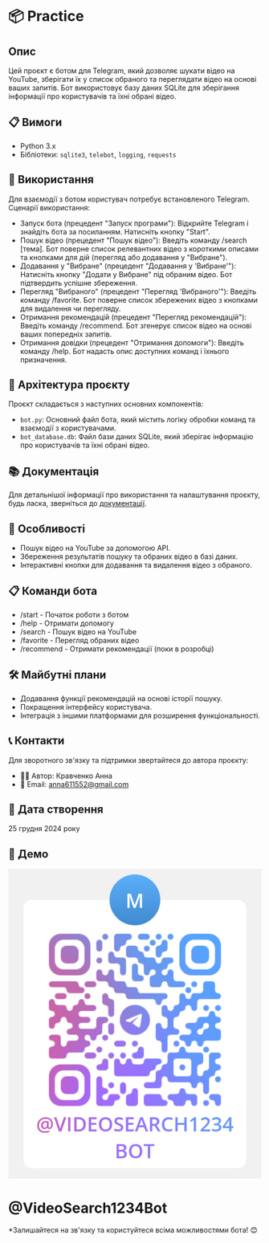 # 📦 Practice

## Опис
Цей проєкт є ботом для Telegram, який дозволяє шукати відео на YouTube, зберігати їх у список обраного та переглядати відео на основі ваших запитів. Бот використовує базу даних SQLite для зберігання інформації про користувачів та їхні обрані відео.

## 📋 Вимоги
- Python 3.x
- Бібліотеки: `sqlite3`, `telebot`, `logging`, `requests`

## 🚀 Використання
Для взаємодії з ботом користувач потребує встановленого Telegram.
Сценарії використання:
- Запуск бота (прецедент "Запуск програми"): Відкрийте Telegram і знайдіть бота за посиланням. Натисніть кнопку "Start".
- Пошук відео (прецедент "Пошук відео"): Введіть команду /search [тема]. Бот поверне список релевантних відео з короткими описами та кнопками для дій (перегляд або додавання у "Вибране").
- Додавання у "Вибране" (прецедент "Додавання у 'Вибране'"): Натисніть кнопку "Додати у Вибране" під обраним відео. Бот підтвердить успішне збереження.
- Перегляд "Вибраного" (прецедент "Перегляд 'Вибраного'"): Введіть команду /favorite. Бот поверне список збережених відео з кнопками для видалення чи перегляду.
- Отримання рекомендацій (прецедент "Перегляд рекомендацій"): Введіть команду /recommend. Бот згенерує список відео на основі ваших попередніх запитів.
- Отримання довідки (прецедент "Отримання допомоги"): Введіть команду /help. Бот надасть опис доступних команд і їхнього призначення.

## 🧩 Архітектура проєкту
Проєкт складається з наступних основних компонентів:
- `bot.py`: Основний файл бота, який містить логіку обробки команд та взаємодії з користувачами.
- `bot_database.db`: Файл бази даних SQLite, який зберігає інформацію про користувачів та їхні обрані відео.

## 📚 Документація
Для детальнішої інформації про використання та налаштування проєкту, будь ласка, зверніться до [документації](https://raw.githubusercontent.com/Anna28Krav/practice/refs/heads/main/%D0%97%D0%B2%D1%96%D1%82%20%D0%BF%D1%80%D0%B0%D0%BA%D1%82%D0%B8%D0%BA%D0%B0.docx).

## 🌟 Особливості
- Пошук відео на YouTube за допомогою API.
- Збереження результатів пошуку та обраних відео в базі даних.
- Інтерактивні кнопки для додавання та видалення відео з обраного.

## 📋 Команди бота
- /start - Початок роботи з ботом 
- /help - Отримати допомогу 
- /search - Пошук відео на YouTube 
- /favorite - Перегляд обраних відео 
- /recommend - Отримати рекомендації (поки в розробці) 

## 🛠️ Майбутні плани
- Додавання функції рекомендацій на основі історії пошуку.
- Покращення інтерфейсу користувача.
- Інтеграція з іншими платформами для розширення функціональності.

## 📞 Контакти
Для зворотного зв'язку та підтримки звертайтеся до автора проєкту:
- 👨‍💻 Автор: Кравченко Анна 
- 📧 Email: anna611552@gmail.com 

## 📅 Дата створення
25 грудня 2024 року

## 📱️ Демо
![](demo.jpg)

# @VideoSearch1234Bot


*Залишайтеся на зв'язку та користуйтеся всіма можливостями бота! 😊